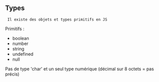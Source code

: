 ## Types

``` Il existe des objets et types primitifs en JS```

Primitifs :

* boolean
* number
* string
* undefined
* null

Pas de type 'char' et un seul type numérique (décimal sur 8 octets = pas précis)
